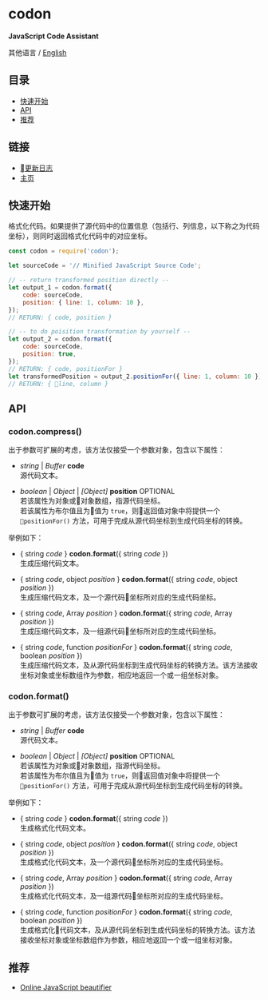 #	codon
__JavaScript Code Assistant__

其他语言 / [English](./README.md)

##	目录

*	[快速开始](#快速开始)
*   [API](#api)
*	[推荐](#推荐)

##	链接

*	[更新日志](./CHANGELOG.md)
*	[主页](https://github.com/YounGoat/nodejs.jsai)

##	快速开始

格式化代码。如果提供了源代码中的位置信息（包括行、列信息，以下称之为代码坐标），则同时返回格式化代码中的对应坐标。

```javascript
const codon = require('codon');

let sourceCode = '// Minified JavaScript Source Code';

// -- return transformed position directly --
let output_1 = codon.format({ 
    code: sourceCode, 
    position: { line: 1, column: 10 },
});
// RETURN: { code, position }

// -- to do poisition transformation by yourself --
let output_2 = codon.format({ 
    code: sourceCode,
    position: true,
});
// RETURN: { code, positionFor }
let transformedPosition = output_2.positionFor({ line: 1, column: 10 });
// RETURN: { line, column }
```

##  API

### codon.compress()

出于参数可扩展的考虑，该方法仅接受一个参数对象，包含以下属性：
*   *string* | *Buffer* __code__  
    源代码文本。

*   *boolean* | *Object* | *[Object]* __position__ OPTIONAL  
    若该属性为对象或对象数组，指源代码坐标。  
    若该属性为布尔值且为值为 `true`，则返回值对象中将提供一个 `positionFor()` 方法，可用于完成从源代码坐标到生成代码坐标的转换。
    

举例如下：
*   { string *code* } __codon.format__({ string *code* })  
    生成压缩代码文本。

*   { string *code*, object *position* } __codon.format__({ string *code*, object *position* })  
    生成压缩代码文本，及一个源代码坐标所对应的生成代码坐标。

*   { string *code*, Array *position* } __codon.format__({ string *code*, Array *position* })  
    生成压缩代码文本，及一组源代码坐标所对应的生成代码坐标。

*   { string *code*, function *positionFor* } __codon.format__({ string *code*, boolean *position* })  
    生成压缩代码文本，及从源代码坐标到生成代码坐标的转换方法。该方法接收坐标对象或坐标数组作为参数，相应地返回一个或一组坐标对象。

### codon.format()

出于参数可扩展的考虑，该方法仅接受一个参数对象，包含以下属性：
*   *string* | *Buffer* __code__  
    源代码文本。

*   *boolean* | *Object* | *[Object]* __position__ OPTIONAL  
    若该属性为对象或对象数组，指源代码坐标。  
    若该属性为布尔值且为值为 `true`，则返回值对象中将提供一个 `positionFor()` 方法，可用于完成从源代码坐标到生成代码坐标的转换。
    

举例如下：
*   { string *code* } __codon.format__({ string *code* })  
    生成格式化代码文本。

*   { string *code*, object *position* } __codon.format__({ string *code*, object *position* })  
    生成格式化代码文本，及一个源代码坐标所对应的生成代码坐标。

*   { string *code*, Array *position* } __codon.format__({ string *code*, Array *position* })  
    生成格式化代码文本，及一组源代码坐标所对应的生成代码坐标。

*   { string *code*, function *positionFor* } __codon.format__({ string *code*, boolean *position* })  
    生成格式化代码文本，及从源代码坐标到生成代码坐标的转换方法。该方法接收坐标对象或坐标数组作为参数，相应地返回一个或一组坐标对象。

##  推荐

*   [Online JavaScript beautifier](http://jsbeautifier.org)